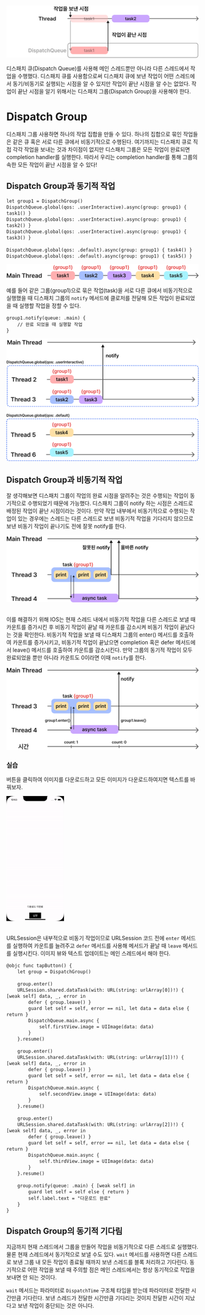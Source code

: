 ![image1](./image1.png)

디스패치 큐(Dispatch Queue)를 사용해 메인 스레드뿐만 아니라 다른 스레드에서 작업을 수행했다. 디스패치 큐를 사용함으로써 디스패치 큐에 보낸 작업이 어떤 스레드에서 동기/비동기로 실행되는 시점을 알 수 있지만 작업이 끝난 시점을 알 수는 없었다. 작업이 끝난 시점을 알기 위해서는 디스패치 그룹(Dispatch Group)을 사용해야 한다.

# **Dispatch Group**

디스패치 그룹 사용하면 하나의 작업 집합을 만들 수 있다. 하나의 집합으로 묶인 작업들은 같은 큐 혹은 서로 다른 큐에서 비동기적으로 수행된다. 여기까지는 디스패치 큐로 직접 각각 작업을 보내는 것과 차이점이 없지만 디스패치 그룹은 모든 작업이 완료되면 completion handler를 실행한다. 따라서 우리는 completion handler를 통해 그룹의 속한 모든 작업이 끝난 시점을 알 수 있다!

## **Dispatch Group과 동기적 작업**

```
let group1 = DispatchGroup()
DispatchQueue.global(qos: .userInteractive).async(group: group1) { task1() }
DispatchQueue.global(qos: .userInteractive).async(group: group1) { task2() }
DispatchQueue.global(qos: .userInteractive).async(group: group1) { task3() }

DispatchQueue.global(qos: .default).async(group: group1) { task4() }
DispatchQueue.global(qos: .default).async(group: group1) { task5() }
```

![image2](./image2.png)

예를 들어 같은 그룹(group1)으로 묶은 작업(task)을 서로 다른 큐에서 비동기적으로 실행했을 때 디스패치 그룹의 `notify` 메서드에 클로저를 전달해 모든 작업이 완료되었을 때 실행할 작업을 정할 수 있다.

```
group1.notify(queue: .main) { 
    // 완료 되었을 때 실행할 작업
}
```

![image3](./image3.png)

## **Dispatch Group과 비동기적 작업**

잘 생각해보면 디스패치 그룹이 작업의 완료 시점을 알려주는 것은 수행되는 작업이 동기적으로 수행되었기 때문에 가능했다. 디스패치 그룹이 notify 하는 시점은 스레드로 배정된 작업이 끝난 시점이라는 것이다. 만약 작업 내부에서 비동기적으로 수행되는 작업이 있는 경우에는 스레드는 다른 스레드로 보낸 비동기적 작업을 기다리지 않으므로 보낸 비동기 작업이 끝나기도 전에 잘못 notify를 한다. 

![image4](./image4.png)

\
이를 해결하기 위해 IOS는 현재 스레드 내에서 비동기적 작업을 다른 스레드로 보낼 때 카운트를 증가시킨 후 비동기 작업이 끝날 때 카운트를 감소시켜 비동기 작업이 끝났다는 것을 확인한다. 비동기적 작업을 보낼 때 디스패치 그룹의 enter() 메서드를 호출하여 카운트를 증가시키고, 비동기적 작업이 끝났으면 completion 혹은 defer 메서드에서 leave() 메서드를 호출하여 카운트를 감소시킨다. 만약 그룹의 동기적 작업이 모두 완료되었을 뿐만 아니라 카운트도 0이라면 이때 `notify`를 한다.

![image5](image5.png)


### **실습**

버튼을 클릭하여 이미지를 다운로드하고 모든 이미지가 다운로드하여지면 텍스트를 바꿔보자.

<img src="./video.gif" width="30%"/>

 \
URLSession은 내부적으로 비동기 작업이므로 URLSession 코드 전에 `enter` 메서드를 실행하여 카운트를 늘려주고 `defer` 메서드를 사용해 메서드가 끝날 때 `leave` 메서드를 실행시킨다. 이미지 뷰와 텍스트 업데이트는 메인 스레드에서 해야 한다.

```
@objc func tapButton() {
    let group = DispatchGroup()
    
    group.enter()
    URLSession.shared.dataTask(with: URL(string: urlArray[0])!) { [weak self] data, _, error in
        defer { group.leave() }
        guard let self = self, error == nil, let data = data else { return }
        DispatchQueue.main.async {
            self.firstView.image = UIImage(data: data)
        }
    }.resume()
    
    group.enter()
    URLSession.shared.dataTask(with: URL(string: urlArray[1])!) { [weak self] data, _, error in
        defer { group.leave() }
        guard let self = self, error == nil, let data = data else { return }
        DispatchQueue.main.async {
            self.secondView.image = UIImage(data: data)
        }
    }.resume()
    
    group.enter()
    URLSession.shared.dataTask(with: URL(string: urlArray[2])!) { [weak self] data, _, error in
        defer { group.leave() }
        guard let self = self, error == nil, let data = data else { return }
        DispatchQueue.main.async {
            self.thirdView.image = UIImage(data: data)
        }
    }.resume()
    
    group.notify(queue: .main) { [weak self] in
        guard let self = self else { return }
        self.label.text = "다운로드 완료"
    }
}
```

## **Dispatch Group의 동기적 기다림**

지금까지 현재 스레드에서 그룹을 만들어 작업을 비동기적으로 다른 스레드로 실행했다. 물론 현재 스레드에서 동기적으로 보낼 수도 있다. `wait` 메서드를 사용하면 다른 스레드로 보낸 그룹 내 모든 작업이 종료될 때까지 보낸 스레드를 블록 처리하고 기다린다. 동기적으로 어떤 작업을 보낼 때 주의할 점은 메인 스레드에서는 항상 동기적으로 작업을 보내면 안 되는 것이다.

`wait` 메서드는 파라미터로 `DispatchTime` 구조체 타입을 받는데 파라미터로 전달한 시간만큼 기다린다. 보낸 스레드가 전달한 시간만큼 기다리는 것이지 전달한 시간이 지났다고 보낸 작업이 중단되는 것은 아니다.